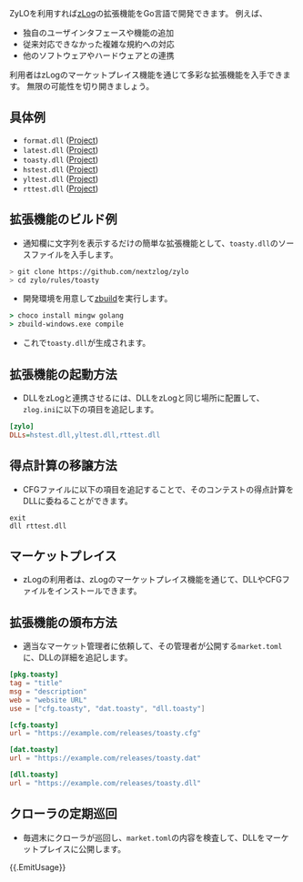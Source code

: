 ZyLOを利用すれば[zLog](https://zlog.org)の拡張機能をGo言語で開発できます。
例えば、

- 独自のユーザインタフェースや機能の追加
- 従来対応できなかった複雑な規約への対応
- 他のソフトウェアやハードウェアとの連携

利用者はzLogのマーケットプレイス機能を通じて多彩な拡張機能を入手できます。
無限の可能性を切り開きましょう。

## 具体例

- `format.dll` ([Project](https://github.com/nextzlog/zylo/tree/master/rules/format))
- `latest.dll` ([Project](https://github.com/nextzlog/zylo/tree/master/rules/latest))
- `toasty.dll` ([Project](https://github.com/nextzlog/zylo/tree/master/rules/toasty))
- `hstest.dll` ([Project](https://github.com/nextzlog/zylo/tree/master/rules/hstest))
- `yltest.dll` ([Project](https://github.com/nextzlog/zylo/tree/master/rules/yltest))
- `rttest.dll` ([Project](https://github.com/nextzlog/zylo/tree/master/rules/rttest))

## 拡張機能のビルド例

- 通知欄に文字列を表示するだけの簡単な拡張機能として、`toasty.dll`のソースファイルを入手します。

```sh
> git clone https://github.com/nextzlog/zylo
> cd zylo/rules/toasty
```

- 開発環境を用意して[zbuild](https://github.com/nextzlog/zylo/releases/tag/zbuild)を実行します。

```bat
> choco install mingw golang
> zbuild-windows.exe compile
```

- これで`toasty.dll`が生成されます。

## 拡張機能の起動方法

- DLLをzLogと連携させるには、DLLをzLogと同じ場所に配置して、`zlog.ini`に以下の項目を追記します。

```ini
[zylo]
DLLs=hstest.dll,yltest.dll,rttest.dll
```

## 得点計算の移譲方法

- CFGファイルに以下の項目を追記することで、そのコンテストの得点計算をDLLに委ねることができます。

```
exit
dll rttest.dll
```

## マーケットプレイス

- zLogの利用者は、zLogのマーケットプレイス機能を通じて、DLLやCFGファイルをインストールできます。

## 拡張機能の頒布方法

- 適当なマーケット管理者に依頼して、その管理者が公開する`market.toml`に、DLLの詳細を追記します。

```toml
[pkg.toasty]
tag = "title"
msg = "description"
web = "website URL"
use = ["cfg.toasty", "dat.toasty", "dll.toasty"]

[cfg.toasty]
url = "https://example.com/releases/toasty.cfg"

[dat.toasty]
url = "https://example.com/releases/toasty.dat"

[dll.toasty]
url = "https://example.com/releases/toasty.dll"
```

## クローラの定期巡回

- 毎週末にクローラが巡回し、`market.toml`の内容を検査して、DLLをマーケットプレイスに公開します。

{{.EmitUsage}}

